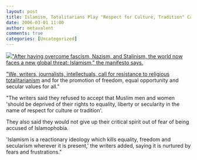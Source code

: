```yaml
---
layout: post
title: Islamism, Totalitarians Play "Respect for Culture, Tradition" Card
date: 2006-03-01 11:00
author: metavalent
comments: true
categories: [Uncategorized]
---
```

<!--Lead Photo --><a href="http://news.bbc.co.uk/2/hi/europe/4763520.stm"><img src="https://web.archive.org/web/*/http://awebcamdarkly.com/".

"After having overcome fascism, Nazism, and Stalinism, the world now faces a new global threat: Islamism," the manifesto says.

"<a href="http://news.bbc.co.uk/2/hi/europe/4763520.stm">We, writers, journalists, intellectuals, call for resistance to religious totalitarianism</a> and for the promotion of freedom, equal opportunity and secular values for all." 

"The writers said they refused to accept that Muslim men and women 'should be deprived of their rights to equality, liberty or secularity in the name of respect for culture or tradition'.

They also said they would not give up their critical spirit out of fear of being accused of Islamophobia.

'Islamism is a reactionary ideology which kills equality, freedom and secularism wherever it is present,' the writers added, saying it is nurtured by fears and frustrations."
